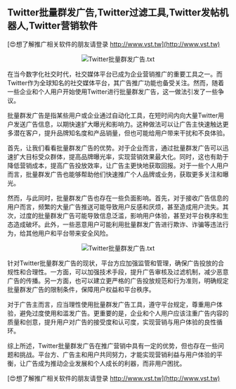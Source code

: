 ## **Twitter批量群发广告,Twitter过滤工具,Twitter发帖机器人,Twitter营销软件**

[😍想了解推广相关软件的朋友请登录 http://www.vst.tw](http://www.vst.tw)

 <center><img src="https://vst.tw/MP4/tuiguang/png/0.png" alt="Twitter批量群发广告.txt"></center>

在当今数字化社交时代，社交媒体平台已成为企业营销推广的重要工具之一。而Twitter作为全球知名的社交媒体平台，其广告推广功能也备受关注。然而，随着一些企业和个人用户开始使用Twitter进行批量群发广告，这一做法引发了一些争议。

批量群发广告是指某些用户或企业通过自动化工具，在短时间内向大量Twitter用户发送广告信息，以期快速扩大曝光和影响力。这种做法可以让广告主快速触达更多潜在客户，提升品牌知名度和产品销量，但也可能给用户带来干扰和不良体验。

首先，让我们看看批量群发广告的优势。对于企业而言，通过批量群发广告可以迅速扩大目标受众群体，提高品牌曝光率，实现营销效果最大化。同时，这也有助于降低营销成本，提高广告投放效率，让广告主更快地获取回报。对于一些个人用户而言，批量群发广告也能够帮助他们快速推广个人品牌或业务，获取更多关注和曝光。

然而，与此同时，批量群发广告也存在一些负面影响。首先，对于接收广告信息的用户而言，频繁的大量广告推送可能导致用户反感和厌烦，甚至造成用户流失。其次，过度的批量群发广告可能导致信息泛滥，影响用户体验，甚至对平台秩序和生态造成破坏。此外，一些恶意用户可能利用批量群发广告进行欺诈、诈骗等违法行为，给其他用户和平台带来安全风险。

 <center><img src="https://vst.tw/MP4/tuiguang/png/1.png" alt="Twitter批量群发广告.txt"></center>

针对Twitter批量群发广告的现状，平台方应加强监管和管理，确保广告投放的合规性和合理性。一方面，可以加强技术手段，提升广告审核及过滤机制，减少恶意广告的传播。另一方面，也可以建立更严格的广告投放规范和行为准则，明确规定批量群发广告的限制条件，保障用户权益和平台秩序。

对于广告主而言，应当理性使用批量群发广告工具，遵守平台规定，尊重用户体验，避免过度使用和滥发广告。更重要的是，企业和个人用户应该注重广告内容的质量和创意，提升用户对广告的接受度和认可度，实现营销与用户体验的良性循环。

综上所述，Twitter批量群发广告在推广营销中具有一定的优势，但也存在一些问题和挑战。平台方、广告主和用户共同努力，才能实现营销利益与用户体验的平衡，让广告成为推动企业发展和个人成长的利器，而非用户困扰。

[😍想了解推广相关软件的朋友请登录 http://www.vst.tw](http://www.vst.tw)



